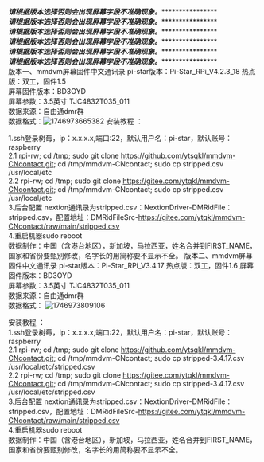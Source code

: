 *********************************请根据版本选择否则会出现屏幕字段不准确现象。*************************************************   
*********************************请根据版本选择否则会出现屏幕字段不准确现象。*************************************************   
*********************************请根据版本选择否则会出现屏幕字段不准确现象。*************************************************   
*********************************请根据版本选择否则会出现屏幕字段不准确现象。*************************************************   
*********************************请根据版本选择否则会出现屏幕字段不准确现象。*************************************************   
*********************************请根据版本选择否则会出现屏幕字段不准确现象。*************************************************   
版本一、mmdvm屏幕固件中文通讯录 
pi-star版本：Pi-Star_RPi_V4.2.3_18 
热点版：双工，固件1.5  
屏幕固件版本：BD3OYD  
屏幕参数：3.5英寸 TJC4832T035_011  
数据来源：自由通dmr群  
数据格式：![1746973665382](https://github.com/user-attachments/assets/49c49459-8cc8-4fad-9ac2-38af8e6ad45b)
安装教程 ：  

1.ssh登录树莓，ip：x.x.x.x,端口:22，默认用户名：pi-star，默认账号：raspberry  
2.1 rpi-rw; cd /tmp; sudo git clone https://github.com/ytsqkl/mmdvm-CNcontact.git; cd /tmp/mmdvm-CNcontact; sudo cp stripped.csv /usr/local/etc  
2.2 rpi-rw; cd /tmp; sudo git clone https://gitee.com/ytqkl/mmdvm-CNcontact.git; cd /tmp/mmdvm-CNcontact; sudo cp stripped.csv /usr/local/etc  
3.后台配置 nextion通讯录为stripped.csv：NextionDriver-DMRidFile：stripped.csv，配置地址：DMRidFileSrc-https://gitee.com/ytqkl/mmdvm-CNcontact/raw/main/stripped.csv  
4.重启机器sudo reboot  
数据制作：中国（含港台地区），新加坡，马拉西亚，姓名合并到FIRST_NAME，国家和省份要甄别修改，名字长的用简称要不显示不全。
版本二、mmdvm屏幕固件中文通讯录 
pi-star版本：Pi-Star_RPi_V3.4.17
热点版：双工，固件1.6
屏幕固件版本：BD3OYD  
屏幕参数：3.5英寸 TJC4832T035_011  
数据来源：自由通dmr群  
数据格式：
![1746973809106](https://github.com/user-attachments/assets/f151b376-0365-4b5c-80cb-0c1e6b607953)

安装教程 ：  
1.ssh登录树莓，ip：x.x.x.x,端口:22，默认用户名：pi-star，默认账号：raspberry  
2.1 rpi-rw; cd /tmp; sudo git clone https://github.com/ytsqkl/mmdvm-CNcontact.git; cd /tmp/mmdvm-CNcontact; sudo cp stripped-3.4.17.csv /usr/local/etc/stripped.csv   
2.2 rpi-rw; cd /tmp; sudo git clone https://gitee.com/ytqkl/mmdvm-CNcontact.git; cd /tmp/mmdvm-CNcontact; sudo cp stripped-3.4.17.csv /usr/local/etc/stripped.csv  
3.后台配置 nextion通讯录为stripped.csv：NextionDriver-DMRidFile：stripped.csv，配置地址：DMRidFileSrc-https://gitee.com/ytqkl/mmdvm-CNcontact/raw/main/stripped.csv   
4.重启机器sudo reboot  
数据制作：中国（含港台地区），新加坡，马拉西亚，姓名合并到FIRST_NAME，国家和省份要甄别修改，名字长的用简称要不显示不全。
